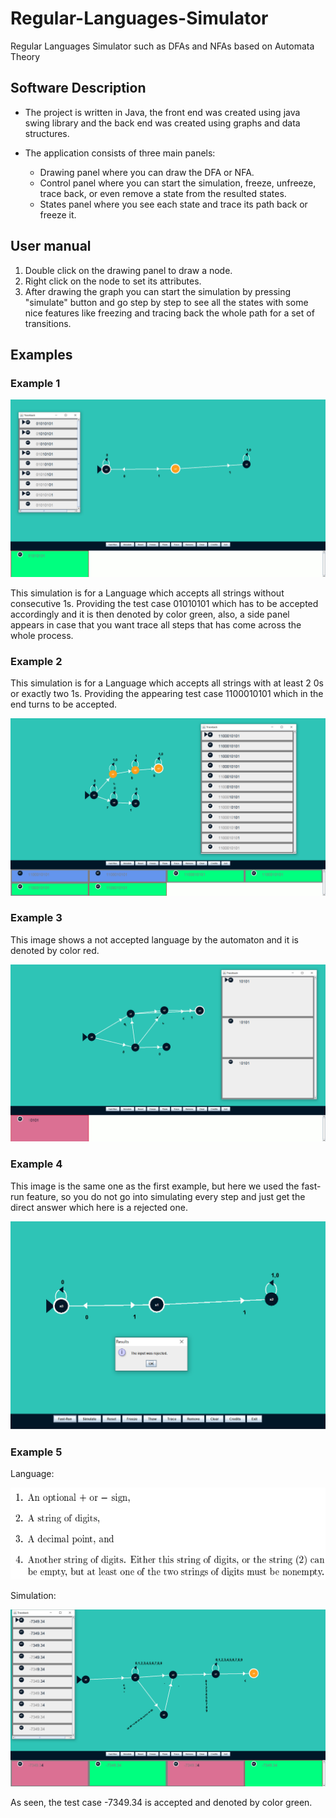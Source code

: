 # Regular-Languages-Simulator
Regular Languages Simulator such as DFAs and NFAs based on Automata Theory


## Software Description
- The project is written in Java, the front end was created using java swing library and the back end was created using graphs and data structures.

- The application consists of three main panels:
  - Drawing panel where you can draw the DFA or NFA.
  - Control panel where you can start the simulation, freeze, unfreeze, trace back, or even remove a state from the resulted states.
  - States panel where you see each state and trace its path back or freeze it.
 
## User manual
1. Double click on the drawing panel to draw a node.
1. Right click on the node to set its attributes.
1. After drawing the graph you can start the simulation by pressing "simulate" button and go step by step to see all the states with some nice features like freezing and tracing back the whole path for a set of transitions.


## Examples

### Example 1

![Image of Example 1](/images/1.png)

This simulation is for a Language which accepts all strings without consecutive 1s. Providing the test case 01010101 which has to be accepted accordingly and it is then denoted by color green, also, a side panel appears in case that you want trace all steps that has come across the whole process.

### Example 2

This simulation is for a Language which accepts all strings with at least 2 0s or exactly two 1s. Providing the appearing test case 1100010101 which in the end turns to be accepted.

![Image of Example 2](/images/2.png)


### Example 3

This image shows a not accepted language by the automaton and it is denoted by color red.

![Image of Example 3](/images/3.png)


### Example 4

This image is the same one as the first example, but here we used the fast-run feature, so you do not go into simulating every step and just get the direct answer which here is a rejected one.

![Image of Example 4](/images/4.png)
### Example 5

Language:

![Image of Example 5](/images/5.1.png)

Simulation:

![Image of Example 5](/images/5.2.png)

As seen, the test case -7349.34 is accepted and denoted by color green.
